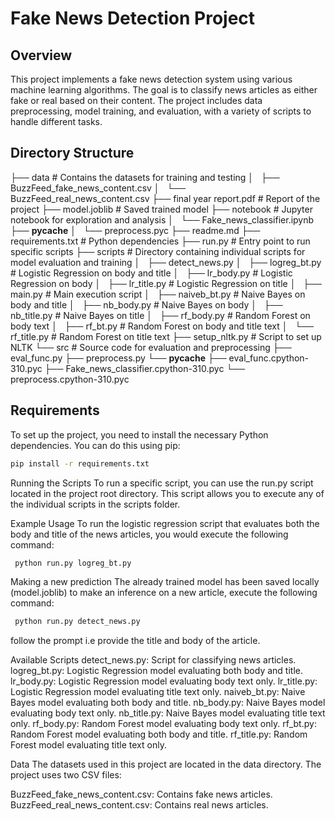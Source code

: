 # Fake News Detection Project

## Overview
This project implements a fake news detection system using various machine learning algorithms. The goal is to classify news articles as either fake or real based on their content. The project includes data preprocessing, model training, and evaluation, with a variety of scripts to handle different tasks.

## Directory Structure

├── data # Contains the datasets for training and testing 
│   ├── BuzzFeed_fake_news_content.csv
│   └── BuzzFeed_real_news_content.csv
├── final year report.pdf # Report of the project 
├── model.joblib  # Saved trained model
├── notebook  # Jupyter notebook for exploration and analysis 
│   └── Fake_news_classifier.ipynb
├── __pycache__
│   └── preprocess.pyc
├── readme.md
├── requirements.txt # Python dependencies
├── run.py  # Entry point to run specific scripts 
├── scripts # Directory containing individual scripts for model evaluation and training
│   ├── detect_news.py
│   ├── logreg_bt.py # Logistic Regression on body and title
│   ├── lr_body.py # Logistic Regression on body
│   ├── lr_title.py # Logistic Regression on title
│   ├── main.py # Main execution script 
│   ├── naiveb_bt.py  # Naive Bayes on body and title
│   ├── nb_body.py  # Naive Bayes on body
│   ├── nb_title.py  # Naive Bayes on title
│   ├── rf_body.py # Random Forest on body text
│   ├── rf_bt.py # Random Forest on body and title text
│   └── rf_title.py # Random Forest on title text
├── setup_nltk.py #  Script to set up NLTK
└── src # Source code for evaluation and preprocessing 
    ├── eval_func.py
    ├── preprocess.py
    └── __pycache__
        ├── eval_func.cpython-310.pyc
        ├── Fake_news_classifier.cpython-310.pyc
        └── preprocess.cpython-310.pyc


## Requirements
To set up the project, you need to install the necessary Python dependencies. You can do this using pip:

```bash
pip install -r requirements.txt
```

Running the Scripts
To run a specific script, you can use the run.py script located in the project root directory. This script allows you to execute any of the individual scripts in the scripts folder.

Example Usage
To run the logistic regression script that evaluates both the body and title of the news articles, you would execute the following command:

``` bash
 python run.py logreg_bt.py
```
Making a new prediction
The already trained model has been saved locally (model.joblib) to make an inference on a new article, execute the following command:

``` bash
 python run.py detect_news.py
```
follow the prompt i.e provide the title and body of the article.

Available Scripts
detect_news.py: Script for classifying news articles.
logreg_bt.py: Logistic Regression model evaluating both body and title.
lr_body.py: Logistic Regression model evaluating body text only.
lr_title.py: Logistic Regression model evaluating title text only.
naiveb_bt.py: Naive Bayes model evaluating both body and title.
nb_body.py: Naive Bayes model evaluating body text only.
nb_title.py: Naive Bayes model evaluating title text only.
rf_body.py: Random Forest model evaluating body text only.
rf_bt.py: Random Forest model evaluating both body and title.
rf_title.py: Random Forest model evaluating title text only.

Data
The datasets used in this project are located in the data directory. The project uses two CSV files:

BuzzFeed_fake_news_content.csv: Contains fake news articles.
BuzzFeed_real_news_content.csv: Contains real news articles.